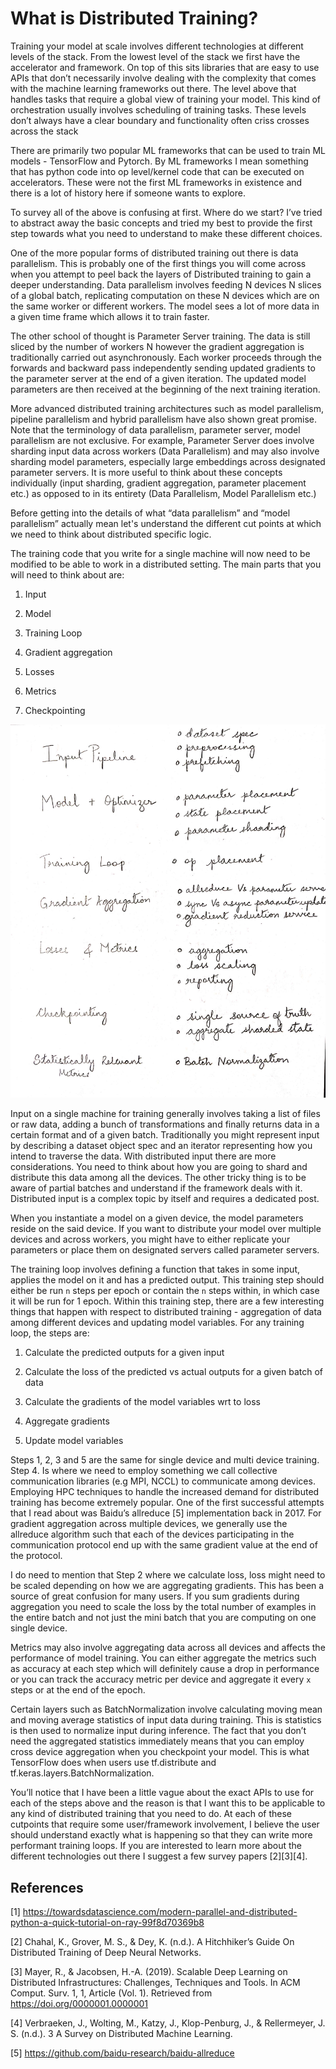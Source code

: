 # What is Distributed Training?

Training your model at scale involves different technologies at different levels of the stack. From the lowest level of the stack we first have the accelerator and framework. On top of this sits libraries that are easy to use APIs that don’t necessarily involve dealing with the complexity that comes with the machine learning frameworks out there. The level above that handles tasks that require a global view of training your model. This kind of orchestration usually involves scheduling of training tasks. These levels don’t always have a clear boundary and functionality often criss crosses across the stack

There are primarily two popular ML frameworks that can be used to train ML models - TensorFlow and Pytorch. By ML frameworks I mean something that has python code into op level/kernel code that can be executed on accelerators. These were not the first ML frameworks in existence and there is a lot of history here if someone wants to explore. 

To survey all of the above is confusing at first. Where do we start? I’ve tried to abstract away the basic concepts and tried my best to provide the first step towards what you need to understand to make these different choices.

One of the more popular forms of distributed training out there is data parallelism. This is probably one of the first things you will come across when you attempt to peel back the layers of Distributed training to gain a deeper understanding. Data parallelism involves feeding N devices N slices of a global batch, replicating computation on these N devices which are on the same worker or different workers. The model sees a lot of more data in a given time frame which allows it to train faster. 

<DP figure>

The other school of thought is Parameter Server training. The data is still sliced by the number of workers N however the gradient aggregation is traditionally carried out asynchronously. Each worker proceeds through the forwards and backward pass independently sending updated gradients to the parameter server at the end of a given iteration. The updated model parameters are then received at the beginning of the next training iteration.

<PS figure>

More advanced distributed training architectures such as model parallelism, pipeline parallelism and hybrid parallelism have also shown great promise.  Note that the terminology of data parallelism, parameter server, model parallelism are not exclusive. For example, Parameter Server does involve sharding input data across workers (Data Parallelism) and may also involve sharding model parameters, especially large embeddings across designated parameter servers. It is more useful to think about these concepts individually (input sharding, gradient aggregation, parameter placement etc.) as opposed to in its entirety (Data Parallelism, Model Parallelism etc.) 

Before getting into the details of what “data parallelism” and “model parallelism” actually mean let's understand the different cut points at which we need to think about distributed specific logic.

The training code that you write for a single machine will now need to be modified to be able to work in a distributed setting. The main parts that you will need to think about are:

1. Input

2. Model

3. Training Loop 

4. Gradient aggregation

5. Losses

6. Metrics

7. Checkpointing

![Distributed training stack](images/distributed_training_intro.jpg)

Input on a single machine for training generally involves taking a list of files or raw data, adding  a bunch of transformations and finally returns data in a 
certain format and of a given batch. Traditionally you might represent input by describing a dataset object spec and an iterator representing how you intend to 
traverse the data. With distributed input there are more considerations. You need to think about how you are going to shard and distribute this data among all the
devices. The other tricky thing is to be aware of partial batches and understand if the framework deals with it. Distributed input is a complex topic by itself and 
requires a dedicated post.

When you instantiate a model on a given device, the model parameters reside on the said device. If you want to distribute your model over multiple devices and 
across workers, you might have to either replicate your parameters or place them on designated servers called parameter servers.

The training loop involves defining a function that takes in some input, applies the model on it and has a predicted output. This training step should either be run
`n` steps per epoch or contain the `n` steps within, in which case it will be run for 1 epoch. Within this training step, there are a few interesting things that 
happen with respect to distributed training - aggregation of data among different devices and updating model variables. For any training loop, the steps are:

1. Calculate the predicted outputs for a given input

2. Calculate the loss of the predicted vs actual outputs for a given batch of data

3. Calculate the gradients of the model variables wrt to loss

4. Aggregate gradients

5. Update model variables

Steps 1, 2, 3 and 5 are the same for single device and multi device training. Step 4. Is where we need to employ something we call collective communication 
libraries (e.g MPI, NCCL) to communicate among devices. Employing HPC techniques to handle the increased demand for distributed training has become extremely 
popular. One of the first successful attempts that I read about was Baidu’s allreduce [5] implementation back in 2017. For gradient aggregation across multiple 
devices, we generally use the allreduce algorithm such that each of the devices participating in the communication protocol end up with the same gradient value at 
the end of the protocol.

I do need to mention that Step 2 where we calculate loss, loss might need to be scaled depending on how we are aggregating gradients. This has been a source of 
great confusion for many users. If you sum gradients during aggregation you need to scale the loss by the total number of examples in the entire batch and not just
the mini batch that you are computing on one single device.

Metrics may also involve aggregating data across all devices and affects the performance of model training. You can either aggregate the metrics such as accuracy at 
each step which will definitely cause a drop in performance or you can track the accuracy metric per device and aggregate it every `x` steps or at the end of the 
epoch. 

Certain layers such as BatchNormalization involve calculating moving mean and moving average statistics of input data during training. This is statistics is then 
used to normalize input during inference. The fact that you don’t need the aggregated statistics immediately means that you can employ cross device aggregation when 
you checkpoint your model. This is what TensorFlow does when users use tf.distribute and tf.keras.layers.BatchNormalization. 

You’ll notice that I have been a little vague about the exact APIs to use for each of the steps above and the reason is that I want this to be applicable to any 
kind of distributed training that you need to do. At each of these cutpoints that require some user/framework involvement, I believe the user should understand 
exactly what is happening so that they can write more performant training loops. 
If you are interested to learn more about the different technologies out there I suggest a few survey papers [2][3][4].


## References
[1] https://towardsdatascience.com/modern-parallel-and-distributed-python-a-quick-tutorial-on-ray-99f8d70369b8

[2] Chahal, K., Grover, M. S., & Dey, K. (n.d.). A Hitchhiker’s Guide On Distributed Training of Deep Neural Networks.

[3] Mayer, R., & Jacobsen, H.-A. (2019). Scalable Deep Learning on Distributed Infrastructures: Challenges, Techniques and Tools. In ACM Comput. Surv. 1, 1, Article (Vol. 1). Retrieved from https://doi.org/0000001.0000001

[4] Verbraeken, J., Wolting, M., Katzy, J., Klop-Penburg, J., & Rellermeyer, J. S. (n.d.). 3 A Survey on Distributed Machine Learning.

[5] https://github.com/baidu-research/baidu-allreduce
